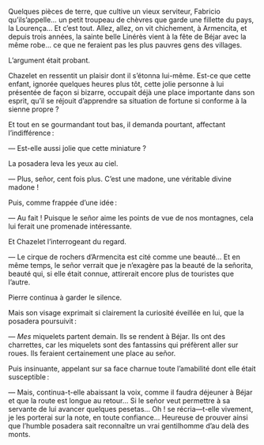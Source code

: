 Quelques pièces de terre, que cultive un vieux serviteur, Fabricio qu’ils’appelle… un petit troupeau de chèvres que garde une fillette du pays, la Lourença… Et c’est tout. Allez, allez, on vit chichement, à Armencita, et depuis trois années, la sainte belle Linérès vient à la fête de Béjar avec la même robe… ce que ne feraient pas les plus pauvres gens des villages.

L’argument était probant.

Chazelet en ressentit un plaisir dont il s’étonna lui-même. Est-ce que cette enfant, ignorée quelques heures plus tôt, cette jolie personne à lui présentée de façon si bizarre, occupait déjà une place importante dans son
esprit, qu’il se réjouit d’apprendre sa situation de fortune si conforme à la
sienne propre ?

Et tout en se gourmandant tout bas, il demanda pourtant, affectant l’indifférence :

— Est-elle aussi jolie que cette miniature ?

La posadera leva les yeux au ciel.

— Plus, señor, cent fois plus. C’est une madone, une véritable divine madone !

Puis, comme frappée d’une idée :

— Au fait ! Puisque le señor aime les points de vue de nos montagnes, cela lui ferait une promenade intéressante.

Et Chazelet l’interrogeant du regard.

— Le cirque de rochers d’Armencita est cité comme une beauté… Et en même temps, le señor verrait que je n’exagère pas la beauté de la señorita, beauté qui, si elle était connue, attirerait encore plus de touristes que l’autre.

Pierre continua à garder le silence.

Mais son visage exprimait si clairement la curiosité éveillée en lui, que
la posadera poursuivit :

— _Mes_ miquelets partent demain. lls se rendent à Béjar. Ils ont des charrettes, car les miquelets sont des fantassins qui préfèrent aller sur roues. Ils feraient certainement une place au señor.

Puis insinuante, appelant sur sa face charnue toute l’amabilité dont elle
était susceptible :

— Mais, continua-t-elle abaissant la voix, comme il faudra déjeuner à Béjar et que la route est longue au retour… Si le señor veut permettre à sa
servante de lui avancer quelques pesetas… Oh ! se récria—t-elle vivement,
je les porterai sur la note, en toute confiance… Heureuse de prouver ainsi
que l’humble posadera sait reconnaître un vrai gentilhomme d’au delà des
monts.

